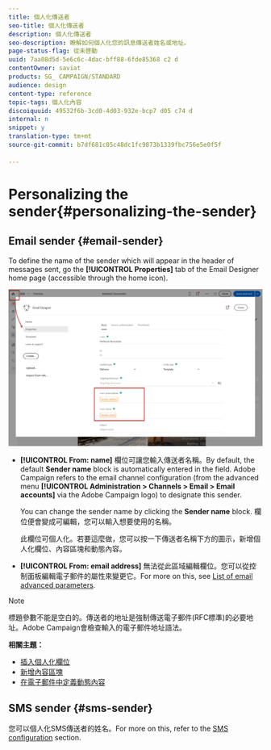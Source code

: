 ```yaml
---
title: 個人化傳送者
seo-title: 個人化傳送者
description: 個人化傳送者
seo-description: 瞭解如何個人化您的訊息傳送者姓名或地址。
page-status-flag: 從未啓動
uuid: 7aa08d5d-5e6c6c-4dac-bff88-6fde85368 c2 d
contentOwner: saviat
products: SG_ CAMPAIGN/STANDARD
audience: design
content-type: reference
topic-tags: 個人化內容
discoiquuid: 49532f6b-3cd0-4d03-932e-bcp7 d05 c74 d
internal: n
snippet: y
translation-type: tm+mt
source-git-commit: b7df681c05c48dc1fc9873b1339fbc756e5e0f5f

---
```



# Personalizing the sender{#personalizing-the-sender}

## Email sender {#email-sender}

To define the name of the sender which will appear in the header of messages sent, go the **[!UICONTROL Properties]** tab of the Email Designer home page (accessible through the home icon).

![](assets/delivery_content_edition16.png)

* **[!UICONTROL From: name]** 欄位可讓您輸入傳送者名稱。By default, the default **Sender name** block is automatically entered in the field. Adobe Campaign refers to the email channel configuration (from the advanced menu **[!UICONTROL Administration > Channels > Email > Email accounts]** via the Adobe Campaign logo) to designate this sender.

   You can change the sender name by clicking the **Sender name** block. 欄位便會變成可編輯，您可以輸入想要使用的名稱。

   此欄位可個人化。若要這麼做，您可以按一下傳送者名稱下方的圖示，新增個人化欄位、內容區塊和動態內容。

* **[!UICONTROL From: email address]** 無法從此區域編輯欄位。您可以從控制面板編輯電子郵件的屬性來變更它。For more on this, see [List of email advanced parameters](../../administration/using/configuring-email-channel.md#advanced-parameters).

>[!NOTE]
>
>標題參數不能是空白的。傳送者的地址是強制傳送電子郵件(RFC標準)的必要地址。Adobe Campaign會檢查輸入的電子郵件地址語法。

**相關主題：**

* [插入個人化欄位](../../designing/using/inserting-a-personalization-field.md)
* [新增內容區塊](../../designing/using/adding-a-content-block.md)
* [在電子郵件中定義動態內容](../../designing/using/defining-dynamic-content-in-an-email.md)

## SMS sender {#sms-sender}

您可以個人化SMS傳送者的姓名。For more on this, refer to the [SMS configuration](../../administration/using/configuring-sms-channel.md#configuring-sms-properties) section.

